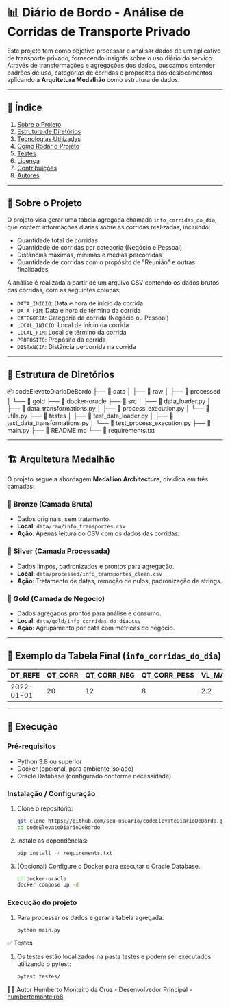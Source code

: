 # 📊 Diário de Bordo - Análise de Corridas de Transporte Privado

Este projeto tem como objetivo processar e analisar dados de um aplicativo de transporte privado, fornecendo insights sobre o uso diário do serviço. Através de transformações e agregações dos dados, buscamos entender padrões de uso, categorias de corridas e propósitos dos deslocamentos aplicando a **Arquitetura Medalhão** como estrutura de dados.

---

## 📌 Índice

1. [Sobre o Projeto](#sobre-o-projeto)
2. [Estrutura de Diretórios](#estrutura-de-diretórios)
3. [Tecnologias Utilizadas](#tecnologias-utilizadas)
4. [Como Rodar o Projeto](#como-rodar-o-projeto)
5. [Testes](#testes)
6. [Licença](#licença)
7. [Contribuições](#contribuições)
8. [Autores](#autores)

---

## 📝 Sobre o Projeto

O projeto visa gerar uma tabela agregada chamada `info_corridas_do_dia`, que contém informações diárias sobre as corridas realizadas, incluindo:

- Quantidade total de corridas
- Quantidade de corridas por categoria (Negócio e Pessoal)
- Distâncias máximas, mínimas e médias percorridas
- Quantidade de corridas com o propósito de "Reunião" e outras finalidades

A análise é realizada a partir de um arquivo CSV contendo os dados brutos das corridas, com as seguintes colunas:

- `DATA_INICIO`: Data e hora de início da corrida
- `DATA_FIM`: Data e hora de término da corrida
- `CATEGORIA`: Categoria da corrida (Negócio ou Pessoal)
- `LOCAL_INICIO`: Local de início da corrida
- `LOCAL_FIM`: Local de término da corrida
- `PROPOSITO`: Propósito da corrida
- `DISTANCIA`: Distância percorrida na corrida

---

## 📂 Estrutura de Diretórios

📦 codeElevateDiarioDeBordo
├── 📁 data
│ ├── 📁 raw
│ ├── 📁 processed
│ └── 📁 gold
├── 📁 docker-oracle
├── 📁 src
│ ├── 📄 data_loader.py
│ ├── 📄 data_transformations.py
│ ├── 📄 process_execution.py
│ └── 📄 utils.py
├── 📁 testes
│ ├── 📄 test_data_loader.py
│ ├── 📄 test_data_transformations.py
│ └── 📄 test_process_execution.py
├── 📄 main.py
├── 📄 README.md
└── 📄 requirements.txt

---

## 🏗️ Arquitetura Medalhão

O projeto segue a abordagem **Medallion Architecture**, dividida em três camadas:

### 🥉 Bronze (Camada Bruta)
- Dados originais, sem tratamento.
- **Local**: `data/raw/info_transportes.csv`
- **Ação**: Apenas leitura do CSV com os dados das corridas.

### 🥈 Silver (Camada Processada)
- Dados limpos, padronizados e prontos para agregação.
- **Local**: `data/processed/info_transportes_clean.csv`
- **Ação**: Tratamento de datas, remoção de nulos, padronização de strings.

### 🥇 Gold (Camada de Negócio)
- Dados agregados prontos para análise e consumo.
- **Local**: `data/gold/info_corridas_do_dia.csv`
- **Ação**: Agrupamento por data com métricas de negócio.

---

## 🧪 Exemplo da Tabela Final (`info_corridas_do_dia`)

| DT_REFE    | QT_CORR | QT_CORR_NEG | QT_CORR_PESS | VL_MAX_DIST | VL_MIN_DIST | VL_AVG_DIST | QT_CORR_REUNI | QT_CORR_NAO_REUNI |
|------------|---------|-------------|--------------|-------------|-------------|-------------|----------------|--------------------|
| 2022-01-01 | 20      | 12          | 8            | 2.2         | 0.7         | 1.1         | 6              | 10                 |

---


## 🚀 Execução

### Pré-requisitos

- Python 3.8 ou superior
- Docker (opcional, para ambiente isolado)
- Oracle Database (configurado conforme necessidade)

### Instalação / Configuração

1. Clone o repositório:

   ```bash
   git clone https://github.com/seu-usuario/codeElevateDiarioDeBordo.git
   cd codeElevateDiarioDeBordo

2. Instale as dependências:
   ```bash
   pip install -r requirements.txt

3. (Opcional) Configure o Docker para executar o Oracle Database.
   ```bash
   cd docker-oracle
   docker compose up -d

### Execução do projeto
1. Para processar os dados e gerar a tabela agregada:
    ```bash
    python main.py

✅ Testes
1. Os testes estão localizados na pasta testes e podem ser executados utilizando o pytest:
    ```bash
    pytest testes/

👨‍💻 Autor
Humberto Monteiro da Cruz - Desenvolvedor Principal - [humbertomonteiro8](https://github.com/humbertomonteiro8)

